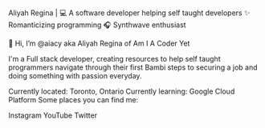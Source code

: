 Aliyah Regina | 
💻 A software developer helping self taught developers
✨ Romanticizing programming
🎧 Synthwave enthusiast

👋 Hi, I’m @aiacy aka Aliyah Regina of Am I A Coder Yet

I'm a Full stack developer, creating resources to help self taught programmers navigate through their first Bambi steps to securing a job and doing something with passion everyday.

Currently located: Toronto, Ontario
Currently learning: Google Cloud Platform
Some places you can find me:

Instagram
YouTube
Twitter

<!---
aiacy/aiacy is a ✨ special ✨ repository because its `README.md` (this file) appears on your GitHub profile.
You can click the Preview link to take a look at your changes.
--->
